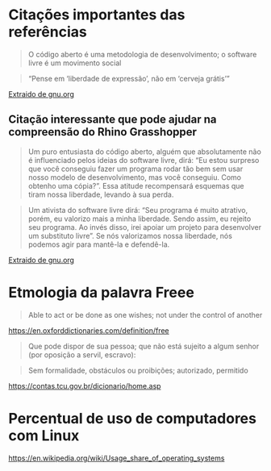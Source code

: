 # Citações importantes das referências

>  O código aberto é uma metodologia de desenvolvimento; o software livre é um movimento social

> “Pense em ‘liberdade de expressão’, não em ‘cerveja grátis’”

[Extraido de gnu.org](http://www.gnu.org/philosophy/open-source-misses-the-point.html)

## Citação interessante que pode ajudar na compreensão do Rhino Grasshopper

> Um puro entusiasta do código aberto, alguém que absolutamente não é influenciado pelos ideias do software livre, dirá: “Eu estou surpreso que você conseguiu fazer um programa rodar tão bem sem usar nosso modelo de desenvolvimento, mas você conseguiu. Como obtenho uma cópia?”. Essa atitude recompensará esquemas que tiram nossa liberdade, levando à sua perda.

> Um ativista do software livre dirá: “Seu programa é muito atrativo, porém, eu valorizo mais a minha liberdade. Sendo assim, eu rejeito seu programa. Ao invés disso, irei apoiar um projeto para desenvolver um substituto livre”. Se nós valorizamos nossa liberdade, nós podemos agir para mantê-la e defendê-la.

[Extraido de gnu.org](http://www.gnu.org/philosophy/open-source-misses-the-point.html)

# Etmologia da palavra Freee

> Able to act or be done as one wishes; not under the control of another

https://en.oxforddictionaries.com/definition/free

> Que pode dispor de sua pessoa; que não está sujeito a algum senhor (por oposição a servil, escravo):

>  Sem formalidade, obstáculos ou proibições; autorizado, permitido

https://contas.tcu.gov.br/dicionario/home.asp

# Percentual de uso de computadores com Linux

https://en.wikipedia.org/wiki/Usage_share_of_operating_systems


